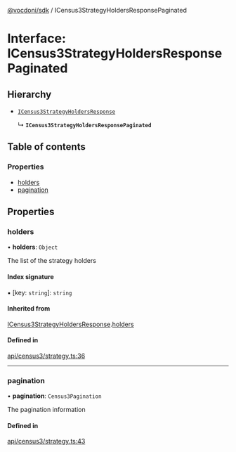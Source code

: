 [@vocdoni/sdk](/sdk) / ICensus3StrategyHoldersResponsePaginated

# Interface: ICensus3StrategyHoldersResponsePaginated

## Hierarchy

- [`ICensus3StrategyHoldersResponse`](ICensus3StrategyHoldersResponse)

  ↳ **`ICensus3StrategyHoldersResponsePaginated`**

## Table of contents

### Properties

- [holders](ICensus3StrategyHoldersResponsePaginated#holders)
- [pagination](ICensus3StrategyHoldersResponsePaginated#pagination)

## Properties

### holders

• **holders**: `Object`

The list of the strategy holders

#### Index signature

▪ [key: `string`]: `string`

#### Inherited from

[ICensus3StrategyHoldersResponse](ICensus3StrategyHoldersResponse.md).[holders](ICensus3StrategyHoldersResponse#holders)

#### Defined in

[api/census3/strategy.ts:36](https://github.com/vocdoni/vocdoni-sdk/blob/1053e59/src/api/census3/strategy.ts#L36)

___

### pagination

• **pagination**: `Census3Pagination`

The pagination information

#### Defined in

[api/census3/strategy.ts:43](https://github.com/vocdoni/vocdoni-sdk/blob/1053e59/src/api/census3/strategy.ts#L43)
